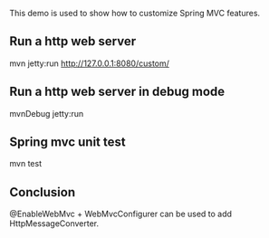 This demo is used to show how to customize Spring MVC features.

## Run a http web server
mvn jetty:run
http://127.0.0.1:8080/custom/

## Run a http web server in debug mode
mvnDebug jetty:run

## Spring mvc unit test
mvn test

## Conclusion
@EnableWebMvc + WebMvcConfigurer can be used to add HttpMessageConverter.
